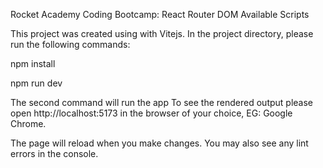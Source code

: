 Rocket Academy Coding Bootcamp: React Router DOM
Available Scripts

This project was created using with Vitejs. In the project directory, please run the following commands:

npm install

npm run dev

The second command will run the app To see the rendered output please open http://localhost:5173 in the browser of your choice, EG: Google Chrome.

The page will reload when you make changes. You may also see any lint errors in the console.
